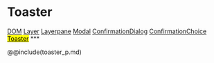 # Toaster
<span class="inheritance">
<a href="#Documentation/core/dom">DOM</a>
<a class="inheritance" href="#Documentation/elements/layer">Layer</a>
<a class="inheritance" href="#Documentation/elements/layerpane">Layerpane</a>
<a class="inheritance" href="#Documentation/elements/modal">Modal</a>
<a class="inheritance" href="#Documentation/elements/confirmationdialog">ConfirmationDialog</a>
<a class="inheritance" href="#Documentation/elements/confirmationchoice/confirmationchoice">ConfirmationChoice</a>
<a class="inheritance" href="#Documentation/elements/confirmationchoice/toaster"><mark>Toaster</mark></a>
</span>
***




@@include(toaster_p.md)